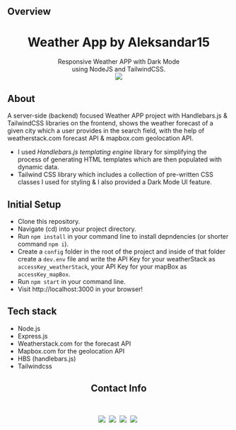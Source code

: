 ## Overview

<h1 align='center'>Weather App by Aleksandar15</h1>
<p align='center'>
Responsive Weather APP with Dark Mode <br>using NodeJS and TailwindCSS. <br>
<a href="https://weather-app-alek.onrender.com" target="_blank"><img src="https://img.shields.io/badge/LIVE_DEMO-WeatherApp-9cf.svg?style=flat"></a>
</p>

## About
A server-side (backend) focused Weather APP project with Handlebars.js & TailwindCSS libraries on the frontend, shows the weather forecast of a given city which a user provides in the search field, with the help of weatherstack.com forecast API & mapbox.com geolocation API.
- I used *Handlebars.js templating engine* library for simplifying the process of generating HTML templates which are then populated with dynamic data.
- Tailwind CSS library which includes a collection of pre-written CSS classes I used for styling & I also provided a Dark Mode UI feature.

## Initial Setup

- Clone this repository.
- Navigate (cd) into your project directory.
- Run `npm install` in your command line to install depndencies (or shorter command `npm i`).
- Create a `config` folder in the root of the project and inside of that folder create a `dev.env` file and write the API Key for your weatherStack as `accessKey_weatherStack`, your API Key for your mapBox as `accessKey_mapBox`.
- Run `npm start` in your command line.
- Visit http://localhost:3000 in your browser!

## Tech stack

- Node.js
- Express.js
- Weatherstack.com for the forecast API
- Mapbox.com for the geolocation API
- HBS (handlebars.js)
- Tailwindcss

<h2 align='center'>Contact Info</h2>
<br/>
<p align='center'>
    <a href="https://instagram.com/aleksandarr15"><img src="https://img.shields.io/badge/instagram.com-@aleksandarr15-red?style=flat&logo=instagram"></a>&nbsp;
    <a href="mailto:aleksandarangelov15@hotmail.com"><img src="https://img.shields.io/badge/email-aleksandarangelov15@hotmail.com-black?style=flat&logo=gmail"></a>&nbsp;
    <a href="https://aleksandar15.github.io/portfolio"><img src="https://img.shields.io/badge/portfolio-aleksandar15.github.io-green?style=flat"></a>&nbsp;
    <a href="https://www.linkedin.com/in/aleksandar15"><img src="https://img.shields.io/badge/linkedin-aleksandar15.github.io-blue?style=flat&logo=linkedin"></a>&nbsp;
</p>
